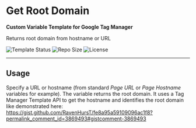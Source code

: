 # Get Root Domain 

**Custom Variable Template for Google Tag Manager**

Returns root domain from hostname or URL

![Template Status](https://img.shields.io/badge/Community%20Template%20Gallery%20Status-submitted-orange) ![Repo Size](https://img.shields.io/github/repo-size/mbaersch/get-root-domain) ![License](https://img.shields.io/github/license/mbaersch/get-root-domain)

---


## Usage
Specify a URL or hostname (from standard *Page URL* or *Page Hostname* variables for example). The variable returns the root domain. It uses a Tag Manager Template API to get the hostname and identifies the root domain like demonstrated here: https://gist.github.com/RavenHursT/fe8a95a59109096ac1f8?permalink_comment_id=3869493#gistcomment-3869493